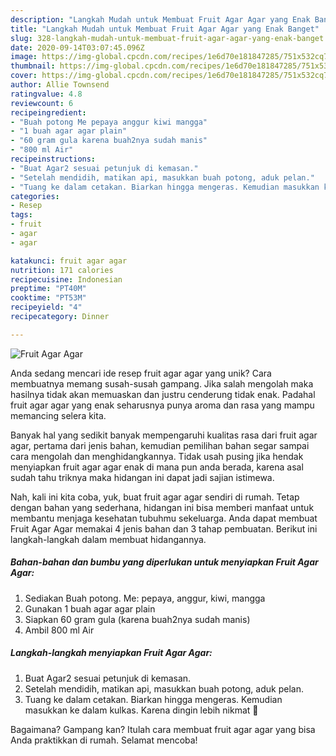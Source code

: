 ```yaml
---
description: "Langkah Mudah untuk Membuat Fruit Agar Agar yang Enak Banget"
title: "Langkah Mudah untuk Membuat Fruit Agar Agar yang Enak Banget"
slug: 328-langkah-mudah-untuk-membuat-fruit-agar-agar-yang-enak-banget
date: 2020-09-14T03:07:45.096Z
image: https://img-global.cpcdn.com/recipes/1e6d70e181847285/751x532cq70/fruit-agar-agar-foto-resep-utama.jpg
thumbnail: https://img-global.cpcdn.com/recipes/1e6d70e181847285/751x532cq70/fruit-agar-agar-foto-resep-utama.jpg
cover: https://img-global.cpcdn.com/recipes/1e6d70e181847285/751x532cq70/fruit-agar-agar-foto-resep-utama.jpg
author: Allie Townsend
ratingvalue: 4.8
reviewcount: 6
recipeingredient:
- "Buah potong Me pepaya anggur kiwi mangga"
- "1 buah agar agar plain"
- "60 gram gula karena buah2nya sudah manis"
- "800 ml Air"
recipeinstructions:
- "Buat Agar2 sesuai petunjuk di kemasan."
- "Setelah mendidih, matikan api, masukkan buah potong, aduk pelan."
- "Tuang ke dalam cetakan. Biarkan hingga mengeras. Kemudian masukkan ke dalam kulkas. Karena dingin lebih nikmat 🥰"
categories:
- Resep
tags:
- fruit
- agar
- agar

katakunci: fruit agar agar 
nutrition: 171 calories
recipecuisine: Indonesian
preptime: "PT40M"
cooktime: "PT53M"
recipeyield: "4"
recipecategory: Dinner

---
```



![Fruit Agar Agar](https://img-global.cpcdn.com/recipes/1e6d70e181847285/751x532cq70/fruit-agar-agar-foto-resep-utama.jpg)

Anda sedang mencari ide resep fruit agar agar yang unik? Cara membuatnya memang susah-susah gampang. Jika salah mengolah maka hasilnya tidak akan memuaskan dan justru cenderung tidak enak. Padahal fruit agar agar yang enak seharusnya punya aroma dan rasa yang mampu memancing selera kita.



Banyak hal yang sedikit banyak mempengaruhi kualitas rasa dari fruit agar agar, pertama dari jenis bahan, kemudian pemilihan bahan segar sampai cara mengolah dan menghidangkannya. Tidak usah pusing jika hendak menyiapkan fruit agar agar enak di mana pun anda berada, karena asal sudah tahu triknya maka hidangan ini dapat jadi sajian istimewa.


Nah, kali ini kita coba, yuk, buat fruit agar agar sendiri di rumah. Tetap dengan bahan yang sederhana, hidangan ini bisa memberi manfaat untuk membantu menjaga kesehatan tubuhmu sekeluarga. Anda dapat membuat Fruit Agar Agar memakai 4 jenis bahan dan 3 tahap pembuatan. Berikut ini langkah-langkah dalam membuat hidangannya.

<!--inarticleads1-->

##### Bahan-bahan dan bumbu yang diperlukan untuk menyiapkan Fruit Agar Agar:

1. Sediakan Buah potong. Me: pepaya, anggur, kiwi, mangga
1. Gunakan 1 buah agar agar plain
1. Siapkan 60 gram gula (karena buah2nya sudah manis)
1. Ambil 800 ml Air




<!--inarticleads2-->

##### Langkah-langkah menyiapkan Fruit Agar Agar:

1. Buat Agar2 sesuai petunjuk di kemasan.
1. Setelah mendidih, matikan api, masukkan buah potong, aduk pelan.
1. Tuang ke dalam cetakan. Biarkan hingga mengeras. Kemudian masukkan ke dalam kulkas. Karena dingin lebih nikmat 🥰




Bagaimana? Gampang kan? Itulah cara membuat fruit agar agar yang bisa Anda praktikkan di rumah. Selamat mencoba!
